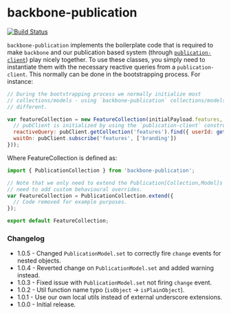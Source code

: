 # backbone-publication
[![Build Status](https://travis-ci.org/mixmaxhq/backbone-publication.svg?branch=master)](https://travis-ci.org/mixmaxhq/backbone-publication)

`backbone-publication` implements the boilerplate code that is required to make
`backbone` and our publication based system (through
[`publication-client`](https://github.com/mixmaxhq/publication-server/tree/master/client))
play nicely together. To use these classes, you simply need to instantiate them
with the necessary reactive queries from a `publication-client`. This normally
can be done in the bootstrapping process. For instance:

```js
// During the bootstrapping process we normally initialize most
// collections/models - using `backbone-publication` collections/models is no
// different.

var featureCollection = new FeatureCollection(initialPayload.features, {
  // pubClient is initialized by using the `publication-client` constructor.
  reactiveQuery: pubClient.getCollection('features').find({ userId: getUser().id }),
  waitOn: pubClient.subscribe('features', ['branding'])
}));
```

Where FeatureCollection is defined as:

```js
import { PublicationCollection } from 'backbone-publication';

// Note that we only need to extend the Publication[Collection,Model]s if we
// need to add custom behavioural overrides.
var FeatureCollection = PublicationCollection.extend({
  // Code removed for example purposes.
});

export default FeatureCollection;
```

### Changelog
* 1.0.5 - Changed `PublicationModel.set` to correctly fire `change` events for nested objects.
* 1.0.4 - Reverted change on `PublicationModel.set` and added warning instead.
* 1.0.3 - Fixed issue with `PublicationModel.set` not firing `change` event.
* 1.0.2 - Util function name typo (`isObject` -> `isPlainObject`).
* 1.0.1 - Use our own local utils instead of external underscore extensions.
* 1.0.0 - Initial release.
